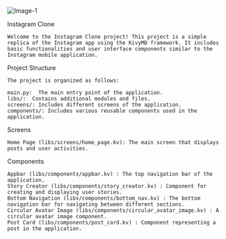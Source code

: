 ![Image-1](https://github.com/dharmenderchoudhary99/Instagram_Clone/assets/120792811/ae32538d-8e3a-4190-9d35-d0f60529b5e5)

Instagram Clone

    Welcome to the Instagram Clone project! This project is a simple replica of the Instagram app using the KivyMD framework. It includes basic functionalities and user interface components similar to the Instagram mobile application.




Project Structure

    The project is organized as follows:

    main.py:  The main entry point of the application.
    libs/:  Contains additional modules and files.
    screens/: Includes different screens of the application.
    components/: Includes various reusable components used in the application.


Screens

    Home Page (libs/screens/home_page.kv): The main screen that displays posts and user activities.

Components

    Appbar (libs/components/appbar.kv) : The top navigation bar of the application.
    Story Creator (libs/components/story_creator.kv) : Component for creating and displaying user stories.
    Bottom Navigation (libs/components/bottom_nav.kv) : The bottom navigation bar for navigating between different sections.
    Circular Avatar Image (libs/components/circular_avatar_image.kv) : A circular avatar image component.
    Post Card (libs/components/post_card.kv) : Component representing a post in the application.



